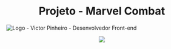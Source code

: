 <h1 align="center"> Projeto - Marvel Combat </h1>

![Logo - Victor Pinheiro - Desenvolvedor Front-end](https://user-images.githubusercontent.com/95004377/174158153-37099dda-fc23-4245-9248-f8c3eab7668f.png)

<p align="center">
<img src="https://img.shields.io/github/directory-file-count/VictorPnheiro/projeto-marvel?style=for-the-badge"/>
 </p>
